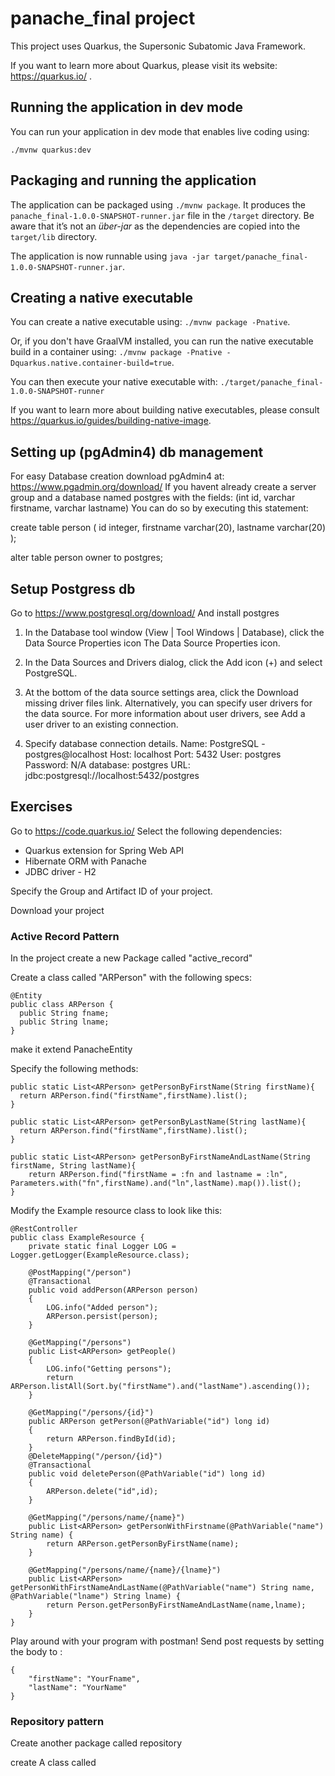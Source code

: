 # panache_final project

This project uses Quarkus, the Supersonic Subatomic Java Framework.

If you want to learn more about Quarkus, please visit its website: https://quarkus.io/ .

## Running the application in dev mode

You can run your application in dev mode that enables live coding using:
```
./mvnw quarkus:dev
```

## Packaging and running the application

The application can be packaged using `./mvnw package`.
It produces the `panache_final-1.0.0-SNAPSHOT-runner.jar` file in the `/target` directory.
Be aware that it’s not an _über-jar_ as the dependencies are copied into the `target/lib` directory.

The application is now runnable using `java -jar target/panache_final-1.0.0-SNAPSHOT-runner.jar`.

## Creating a native executable

You can create a native executable using: `./mvnw package -Pnative`.

Or, if you don't have GraalVM installed, you can run the native executable build in a container using: `./mvnw package -Pnative -Dquarkus.native.container-build=true`.

You can then execute your native executable with: `./target/panache_final-1.0.0-SNAPSHOT-runner`

If you want to learn more about building native executables, please consult https://quarkus.io/guides/building-native-image.

## Setting up (pgAdmin4) db management

For easy Database creation download pgAdmin4 at: https://www.pgadmin.org/download/
If you havent already create a server group and a database named postgres with the fields: (int id, varchar firstname, varchar lastname)
You can do so by executing this statement: 

create table person
(
    id        integer,
    firstname varchar(20),
    lastname  varchar(20)
);

alter table person
    owner to postgres;
    
## Setup Postgress db 

Go to https://www.postgresql.org/download/ 
And install postgres

1. In the Database tool window (View | Tool Windows | Database), click the Data Source Properties icon The Data Source Properties icon.

2. In the Data Sources and Drivers dialog, click the Add icon (+) and select PostgreSQL.
3. At the bottom of the data source settings area, click the Download missing driver files link. Alternatively, you can specify user drivers for the data source. For more information about user drivers, see Add a user driver to an existing connection.

4. Specify database connection details. 
Name: PostgreSQL - postgres@localhost
Host: localhost
Port: 5432
User: postgres
Password: N/A
database: postgres
URL: jdbc:postgresql://localhost:5432/postgres

## Exercises
Go to https://code.quarkus.io/
Select the following dependencies:
- Quarkus extension for Spring Web API
- Hibernate ORM with Panache
- JDBC driver - H2

Specify the Group and Artifact ID of your project.

Download your project

### Active Record Pattern

In the project create a new Package called "active_record"

Create a class called "ARPerson" with the following specs:
```
@Entity
public class ARPerson {
  public String fname;
  public String lname; 
}
```
make it extend PanacheEntity

Specify the following methods: 
```
public static List<ARPerson> getPersonByFirstName(String firstName){
  return ARPerson.find("firstName",firstName).list();
}

public static List<ARPerson> getPersonByLastName(String lastName){
  return ARPerson.find("firstName",firstName).list();
}

public static List<ARPerson> getPersonByFirstNameAndLastName(String firstName, String lastName){
    return ARPerson.find("firstName = :fn and lastname = :ln", Parameters.with("fn",firstName).and("ln",lastName).map()).list();
}
```

Modify the Example resource class to look like this:
```
@RestController
public class ExampleResource {
    private static final Logger LOG = Logger.getLogger(ExampleResource.class);
    
    @PostMapping("/person")
    @Transactional
    public void addPerson(ARPerson person)
    {
        LOG.info("Added person");
        ARPerson.persist(person);
    }

    @GetMapping("/persons")
    public List<ARPerson> getPeople()
    {
        LOG.info("Getting persons");
        return ARPerson.listAll(Sort.by("firstName").and("lastName").ascending());
    }

    @GetMapping("/persons/{id}")
    public ARPerson getPerson(@PathVariable("id") long id)
    {
        return ARPerson.findById(id);
    }
    @DeleteMapping("/person/{id}")
    @Transactional
    public void deletePerson(@PathVariable("id") long id)
    {
        ARPerson.delete("id",id);
    }

    @GetMapping("/persons/name/{name}")
    public List<ARPerson> getPersonWithFirstname(@PathVariable("name") String name) {
        return ARPerson.getPersonByFirstName(name);
    }

    @GetMapping("/persons/name/{name}/{lname}")
    public List<ARPerson> getPersonWithFirstNameAndLastName(@PathVariable("name") String name, @PathVariable("lname") String lname) {
        return Person.getPersonByFirstNameAndLastName(name,lname);
    }
}
```

Play around with your program with postman!
Send post requests by setting the body to :
```
{
    "firstName": "YourFname",
    "lastName": "YourName"
}
```

### Repository pattern
Create another package called repository

create A class called 
 
